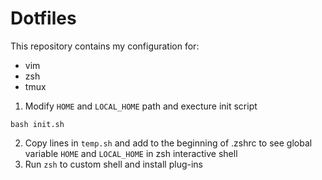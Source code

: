 # Dotfiles
This repository contains my configuration for:
- vim
- zsh
- tmux

1. Modify `HOME` and `LOCAL_HOME` path and execture init script
```console
bash init.sh
```
2. Copy lines in `temp.sh` and add to the beginning of .zshrc to see global variable `HOME` and `LOCAL_HOME` in zsh interactive shell
3. Run `zsh` to custom shell and install plug-ins
